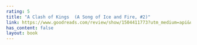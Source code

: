 ```yaml
---
rating: 5
title: "A Clash of Kings  (A Song of Ice and Fire, #2)"
link: https://www.goodreads.com/review/show/1504411773?utm_medium=api&utm_source=rss
has_content: false
layout: book
---
```

